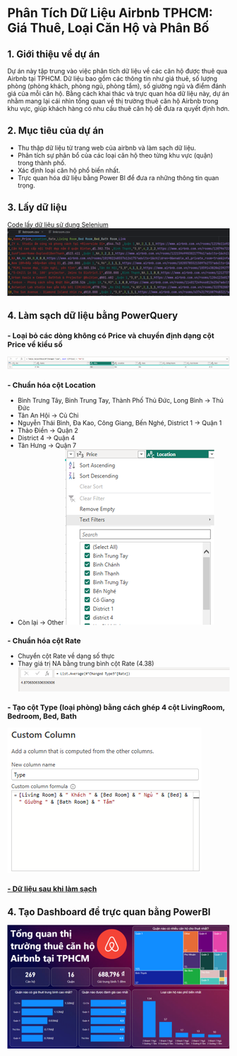 # Phân Tích Dữ Liệu Airbnb TPHCM: Giá Thuê, Loại Căn Hộ và Phân Bố 
## 1. Giới thiệu về dự án
Dự án này tập trung vào việc phân tích dữ liệu về các căn hộ được thuê qua Airbnb tại TPHCM. Dữ liệu bao gồm các thông tin như giá thuê, số lượng phòng (phòng khách, phòng ngủ, phòng tắm), số giường ngủ và điểm đánh giá của mỗi căn hộ. Bằng cách khai thác và trực quan hóa dữ liệu này, dự án nhằm mang lại cái nhìn tổng quan về thị trường thuê căn hộ Airbnb trong khu vực, giúp khách hàng có nhu cầu thuê căn hộ dễ đưa ra quyết định hơn.

## 2. Mục tiêu của dự án
- Thu thập dữ liệu từ trang web của airbnb và làm sạch dữ liệu.
- Phân tích sự phân bổ của các loại căn hộ theo từng khu vực (quận) trong thành phố.
- Xác định loại căn hộ phổ biến nhất.
- Trực quan hóa dữ liệu bằng Power BI để đưa ra những thông tin quan trọng.

## 3. Lấy dữ liệu
[Code lấy dữ liệu sử dụng Selenium](Sele.py)
![Dữ liệu lấy được](listroom.PNG)

## 4. Làm sạch dữ liệu bằng PowerQuery
###  - Loại bỏ các dòng không có Price và chuyển định dạng cột Price về kiểu số
![Loại bỏ Price NA](clean1.PNG)
###  - Chuẩn hóa cột Location

+ Bình Trưng Tây, Binh Trung Tay, Thành Phố Thủ Đức, Long Bình -> Thủ Đức
+ Tân An Hội -> Củ Chi
+ Nguyễn Thái Bình, Đa Kao, Công Giang, Bến Nghé, District 1 -> Quận 1
+ Thảo Điền -> Quận 2
+ District 4 -> Quận 4
+ Tân Hưng -> Quận 7
+ Còn lại -> Other
![Chuẩn hóa Locate](clean2.PNG)


###  - Chuẩn hóa cột Rate
+ Chuyển cột Rate về dạng số thực
+ Thay giá trị NA bằng trung bình cột Rate (4.38)
![Chuẩn hóa cột Rate](clean3.PNG)


###  - Tạo cột Type (loại phòng) bằng cách ghép 4 cột LivingRoom, Bedroom, Bed, Bath

![Tạo côt Type](clean4.PNG)

### [- Dữ liệu sau khi làm sạch](clean_listroom.csv)

## 4. Tạo Dashboard để trực quan bằng PowerBI

![Dashboard](dashboard.PNG)
